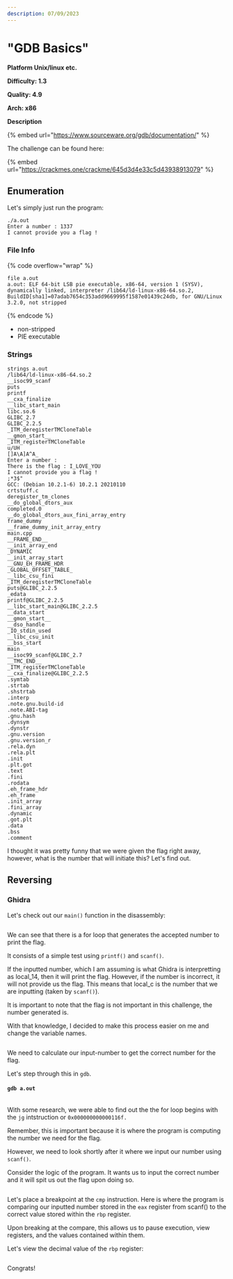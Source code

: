 ```yaml
---
description: 07/09/2023
---
```


# "GDB Basics"

**Platform Unix/linux etc.**

**Difficulty: 1.3**

**Quality: 4.9**

**Arch: x86**

**Description**

{% embed url="https://www.sourceware.org/gdb/documentation/" %}

The challenge can be found here:

{% embed url="https://crackmes.one/crackme/645d3d4e33c5d43938913079" %}

## Enumeration

Let's simply just run the program:

```
./a.out 
Enter a number : 1337
I cannot provide you a flag !
```

### File Info

{% code overflow="wrap" %}
```
file a.out 
a.out: ELF 64-bit LSB pie executable, x86-64, version 1 (SYSV), dynamically linked, interpreter /lib64/ld-linux-x86-64.so.2, BuildID[sha1]=07adab7654c353add9669995f1587e01439c24db, for GNU/Linux 3.2.0, not stripped
```
{% endcode %}

* non-stripped
* PIE executable

### Strings

```
strings a.out
/lib64/ld-linux-x86-64.so.2
__isoc99_scanf
puts
printf
__cxa_finalize
__libc_start_main
libc.so.6
GLIBC_2.7
GLIBC_2.2.5
_ITM_deregisterTMCloneTable
__gmon_start__
_ITM_registerTMCloneTable
u/UH
[]A\A]A^A_
Enter a number : 
There is the flag : I_LOVE_YOU
I cannot provide you a flag !
;*3$"
GCC: (Debian 10.2.1-6) 10.2.1 20210110
crtstuff.c
deregister_tm_clones
__do_global_dtors_aux
completed.0
__do_global_dtors_aux_fini_array_entry
frame_dummy
__frame_dummy_init_array_entry
main.cpp
__FRAME_END__
__init_array_end
_DYNAMIC
__init_array_start
__GNU_EH_FRAME_HDR
_GLOBAL_OFFSET_TABLE_
__libc_csu_fini
_ITM_deregisterTMCloneTable
puts@GLIBC_2.2.5
_edata
printf@GLIBC_2.2.5
__libc_start_main@GLIBC_2.2.5
__data_start
__gmon_start__
__dso_handle
_IO_stdin_used
__libc_csu_init
__bss_start
main
__isoc99_scanf@GLIBC_2.7
__TMC_END__
_ITM_registerTMCloneTable
__cxa_finalize@GLIBC_2.2.5
.symtab
.strtab
.shstrtab
.interp
.note.gnu.build-id
.note.ABI-tag
.gnu.hash
.dynsym
.dynstr
.gnu.version
.gnu.version_r
.rela.dyn
.rela.plt
.init
.plt.got
.text
.fini
.rodata
.eh_frame_hdr
.eh_frame
.init_array
.fini_array
.dynamic
.got.plt
.data
.bss
.comment
```

I thought it was pretty funny that we were given the flag right away, however, what is the number that will initiate this? Let's find out.

## Reversing

### Ghidra

Let's check out our `main()` function in the disassembly:

<figure><img src="../../.gitbook/assets/image (1) (2).png" alt=""><figcaption></figcaption></figure>

We can see that there is a for loop that generates the accepted number to print the flag.&#x20;

It consists of a simple test using `printf()` and `scanf()`.

If the inputted number, which I am assuming is what Ghidra is interpretting as local\_14, then it will print the flag. However, if the number is incorrect, it will not provide us the flag. This means that local\_c is the number that we are inputting (taken by `scanf()`).

It is important to note that the flag is not important in this challenge, the number generated is.&#x20;

With that knowledge, I decided to make this process easier on me and change the variable names.

<figure><img src="../../.gitbook/assets/image.png" alt=""><figcaption></figcaption></figure>

We need to calculate our input-number to get the correct number for the flag.

Let's step through this in `gdb`.

#### `gdb a.out`

<figure><img src="../../.gitbook/assets/image (5).png" alt=""><figcaption></figcaption></figure>

With some research, we were able to find out the the for loop begins with the `jg` intstruction or `0x000000000000116f.`

Remember, this is important because it is where the program is computing the number we need for the flag.

However, we need to look shortly after it where we input our number using `scanf()`.&#x20;

Consider the logic of the program. It wants us to input the correct number and it will spit us out the flag upon doing so.

<figure><img src="../../.gitbook/assets/image (4).png" alt=""><figcaption></figcaption></figure>

Let's place a breakpoint at the `cmp` instruction. Here is where the program is comparing our inputted number stored in the `eax` register from scanf() to the correct value stored within the `rbp` register.

Upon breaking at the compare, this allows us to pause execution, view registers, and the values contained within them.

Let's view the decimal value of the `rbp` register:

<figure><img src="../../.gitbook/assets/image (14).png" alt=""><figcaption></figcaption></figure>

Congrats!
